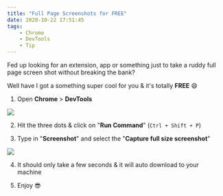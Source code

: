 ```yaml
---
title: "Full Page Screenshots for FREE"
date: 2020-10-22 17:51:45
tags: 
    - Chrome
    - DevTools
    - Tip
---
```


Fed up looking for an extension, app or something just to take a ruddy full page screen shot without breaking the bank?

Well have I got a something super cool for you & it's totally **FREE** :smile:

1) Open **Chrome** > **DevTools**

![](/assets/images/chrome-devtools/open-the-console.png)

2) Hit the three dots & click on "**Run Command**" (`Ctrl + Shift + P`)

3) Type in "**Screenshot**" and select the "**Capture full size screenshot**"

![](/assets/images/chrome-devtools/run-command.png)

4) It should only take a few seconds & it will auto download to your machine

5) Enjoy :sunglasses: